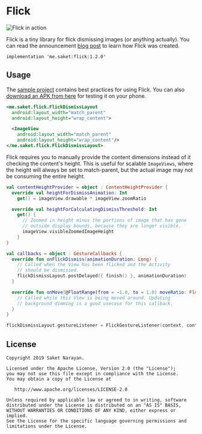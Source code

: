 # Flick

![Flick in action](https://github.com/saket/Flick/blob/master/screenshots/Flick.gif)

Flick is a tiny library for flick dismissing images (or anything actually). You can read the announcement [blog post](http://saket.me/?p=707) to learn how Flick was created.

    implementation 'me.saket:flick:1.2.0'

## Usage

The [sample project](https://github.com/saket/Flick/tree/master/sample/src/main/java/me/saket/flick/sample) contains best practices for using Flick. You can also [download an APK from here](https://github.com/saket/Flick/releases) for testing it on your phone.

```xml
<me.saket.flick.FlickDismissLayout
  android:layout_width="match_parent"
  android:layout_height="wrap_content">

  <ImageView
    android:layout_width="match_parent"
    android:layout_height="wrap_content"/>
</me.saket.flick.FlickDismissLayout>
```

Flick requires you to manually provide the content dimensions instead of it checking the content's height. This is useful for scalable `ImageViews`, where the height will always be set to match-parent, but the actual image may not be consuming the entire height.

```kotlin
val contentHeightProvider = object : ContentHeightProvider {
  override val heightForDismissAnimation: Int
    get() = imageView.drawable * imageView.zoomRatio

  override val heightForCalculatingDismissThreshold: Int
    get() {
      // Zoomed in height minus the portions of image that has gone
      // outside display bounds, because they are longer visible.
      imageView.visibleZoomedImageHeight
    }
}

val callbacks = object : GestureCallbacks {
  override fun onFlickDismiss(animationDuration: Long) {
    // Called when the View has been flicked and the Activity
    // should be dismissed.
    flickDismissLayout.postDelayed({ finish() }, animationDuration)
  }

  override fun onMove(@FloatRange(from = -1.0, to = 1.0) moveRatio: Float) {
    // Called while this View is being moved around. Updating
    // background dimming is a good usecase for this callback.
  }
}

flickDismissLayout.gestureListener = FlickGestureListener(context, contentSizeProvider, callbacks)
```

## License

```
Copyright 2019 Saket Narayan.

Licensed under the Apache License, Version 2.0 (the "License");
you may not use this file except in compliance with the License.
You may obtain a copy of the License at

   http://www.apache.org/licenses/LICENSE-2.0

Unless required by applicable law or agreed to in writing, software
distributed under the License is distributed on an "AS IS" BASIS,
WITHOUT WARRANTIES OR CONDITIONS OF ANY KIND, either express or implied.
See the License for the specific language governing permissions and
limitations under the License.
```
